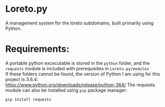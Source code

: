 # Loreto.py
A management system for the loreto subdomains, built primarily using Python.
# Requirements:
A portable python excecutable is stored in the `python` folder, and the `requests` module is included with prerequisites in `Loreto.py/modules` <br />
If these folders cannot be found, the version of Python I am using for this project is 3.6.4: <br />
https://www.python.org/downloads/release/python-364/
The requests module can also be installed using `pip` package manager: <br />
```
pip install requests
```
